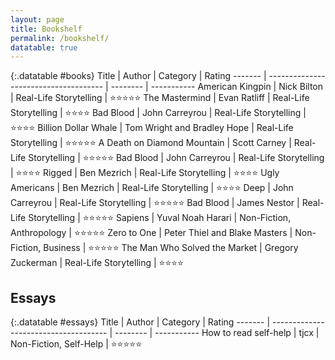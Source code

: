 ```yaml
---
layout: page
title: Bookshelf
permalink: /bookshelf/
datatable: true
---
```





{:.datatable #books}
Title    | Author                           | Category | Rating
------- | ------------------------------------- | -------- | -----------
American Kingpin  | Nick Bilton           | Real-Life Storytelling    | ⭐⭐⭐⭐⭐
The Mastermind  | Evan Ratliff         | Real-Life Storytelling    | ⭐⭐⭐⭐
Bad Blood  | John Carreyrou           | Real-Life Storytelling    | ⭐⭐⭐⭐
Billion Dollar Whale  | Tom Wright and Bradley Hope           | Real-Life Storytelling    | ⭐⭐⭐⭐⭐
A Death on Diamond Mountain  | Scott Carney           | Real-Life Storytelling    | ⭐⭐⭐⭐⭐
Bad Blood  | John Carreyrou           | Real-Life Storytelling    | ⭐⭐⭐⭐
Rigged   | Ben Mezrich          | Real-Life Storytelling    | ⭐⭐⭐⭐
Ugly Americans  | Ben Mezrich           | Real-Life Storytelling    | ⭐⭐⭐⭐
Deep   | John Carreyrou           | Real-Life Storytelling    | ⭐⭐⭐⭐⭐
Bad Blood  | James Nestor           | Real-Life Storytelling    | ⭐⭐⭐⭐⭐
Sapiens  | Yuval Noah Harari           | Non-Fiction, Anthropology    | ⭐⭐⭐⭐⭐
Zero to One  | Peter Thiel and Blake Masters           | Non-Fiction, Business    | ⭐⭐⭐⭐⭐
The Man Who Solved the Market  | Gregory Zuckerman           | Real-Life Storytelling    | ⭐⭐⭐⭐

## Essays

{:.datatable #essays}
Title    | Author                           | Category | Rating
------- | ------------------------------------- | -------- | -----------
How to read self-help  | tjcx          | Non-Fiction, Self-Help    | ⭐⭐⭐⭐⭐


<script>
	$(document).ready( function () {
    $('#books').DataTable();
    $('#essays').DataTable();
} );
</script>




